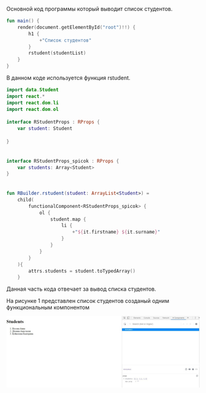 Основной код программы который выводит список студентов.
```Kotlin
fun main() {
    render(document.getElementById("root")!!) {
        h1 {
            +"Список студентов"
        }
        rstudent(studentList)
    }
}

```

В данном коде используется функция rstudent.

```Kotlin
import data.Student
import react.*
import react.dom.li
import react.dom.ol

interface RStudentProps : RProps {
    var student: Student

}


interface RStudentProps_spicok : RProps {
    var students: Array<Student>
}


fun RBuilder.rstudent(student: ArrayList<Student>) =
    child(
        functionalComponent<RStudentProps_spicok> {
            ol {
                student.map {
                    li {
                        +"${it.firstname} ${it.surname}"
                    }
                }
            }
        }
    ){
        attrs.students = student.toTypedArray()
    }

```

Данная часть кода отвечает за вывод списка студентов.


На рисунке 1 представлен список студентов созданый одним функциональным компонентом

<img src = 1.jpg>

